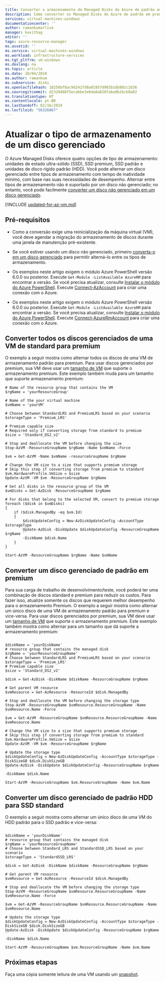```yaml
---
title: Converter o armazenamento de Managed Disks do Azure de padrão em premium, e vice-versa | Microsoft Docs
description: Como converter os Managed Disks do Azure de padrão em premium, e vice-versa, usando o Azure PowerShell.
services: virtual-machines-windows
documentationcenter: ''
author: ramankumarlive
manager: kavithag
editor: ''
tags: azure-resource-manager
ms.assetid: ''
ms.service: virtual-machines-windows
ms.workload: infrastructure-services
ms.tgt_pltfrm: vm-windows
ms.devlang: na
ms.topic: article
ms.date: 10/04/2018
ms.author: ramankum
ms.subservice: disks
ms.openlocfilehash: 18258bf8ac9d241fd8a01957d903b1db882c2d36
ms.sourcegitcommit: d2329d88f5ecabbe3e6da8a820faba9b26cb8a02
ms.translationtype: HT
ms.contentlocale: pt-BR
ms.lasthandoff: 02/16/2019
ms.locfileid: "56326867"
---
```

# <a name="update-the-storage-type-of-a-managed-disk"></a>Atualizar o tipo de armazenamento de um disco gerenciado

O Azure Managed Disks oferece quatro opções de tipo de armazenamento: unidades de estado ultra-sólido (SSD), SSD premium, SSD padrão e unidades de disco rígido padrão (HDD). Você pode alternar um disco gerenciado entre tipos de armazenamento com tempo de inatividade mínimo, com base nas suas necessidades de desempenho. Alternar entre tipos de armazenamento não é suportado por um disco não gerenciado; no entanto, você pode facilmente [converter um disco não gerenciado em um disco gerenciado](convert-unmanaged-to-managed-disks.md).

[!INCLUDE [updated-for-az-vm.md](../../../includes/updated-for-az-vm.md)]

## <a name="prerequisites"></a>Pré-requisitos

* Como a conversão exige uma reinicialização da máquina virtual (VM), você deve agendar a migração do armazenamento de discos durante uma janela de manutenção pré-existente. 
* Se você estiver usando um disco não gerenciado, primeiro [converta-o em um disco gerenciado](convert-unmanaged-to-managed-disks.md) para permitir alterná-lo entre os tipos de armazenamento. 
* Os exemplos neste artigo exigem o módulo Azure PowerShell versão 6.0.0 ou posterior. Execute `Get-Module -ListAvailable AzureRM` para encontrar a versão. Se você precisa atualizar, consulte [Instalar o módulo do Azure PowerShell](/powershell/azure/azurerm/install-azurerm-ps). Execute [Connect-AzAccount](https://docs.microsoft.com/powershell/module/az.accounts/connect-azaccount) para criar uma conexão com o Azure.

* Os exemplos neste artigo exigem o módulo Azure PowerShell versão 6.0.0 ou posterior. Execute `Get-Module -ListAvailable AzureRM` para encontrar a versão. Se você precisa atualizar, consulte [Instalar o módulo do Azure PowerShell](/powershell/azure/azurerm/install-azurerm-ps). Execute [Connect-AzureRmAccount](https://docs.microsoft.com/powershell/module/azurerm.profile/connect-azurermaccount) para criar uma conexão com o Azure.

## <a name="convert-all-the-managed-disks-of-a-vm-from-standard-to-premium"></a>Converter todos os discos gerenciados de uma VM de standard para premium

O exemplo a seguir mostra como alternar todos os discos de uma VM de armazenamento padrão para premium. Para usar discos gerenciados por premium, sua VM deve usar um [tamanho de VM](sizes.md) que suporte o armazenamento premium. Este exemplo também muda para um tamanho que suporte armazenamento premium:

```azurepowershell-interactive
# Name of the resource group that contains the VM
$rgName = 'yourResourceGroup'

# Name of the your virtual machine
$vmName = 'yourVM'

# Choose between StandardLRS and PremiumLRS based on your scenario
$storageType = 'Premium_LRS'

# Premium capable size
# Required only if converting storage from standard to premium
$size = 'Standard_DS2_v2'

# Stop and deallocate the VM before changing the size
Stop-AzVM -ResourceGroupName $rgName -Name $vmName -Force

$vm = Get-AzVM -Name $vmName -resourceGroupName $rgName

# Change the VM size to a size that supports premium storage
# Skip this step if converting storage from premium to standard
$vm.HardwareProfile.VmSize = $size
Update-AzVM -VM $vm -ResourceGroupName $rgName

# Get all disks in the resource group of the VM
$vmDisks = Get-AzDisk -ResourceGroupName $rgName 

# For disks that belong to the selected VM, convert to premium storage
foreach ($disk in $vmDisks)
{
    if ($disk.ManagedBy -eq $vm.Id)
    {
        $diskUpdateConfig = New-AzDiskUpdateConfig –AccountType $storageType
        Update-AzDisk -DiskUpdate $diskUpdateConfig -ResourceGroupName $rgName `
        -DiskName $disk.Name
    }
}

Start-AzVM -ResourceGroupName $rgName -Name $vmName
```

## <a name="convert-a-managed-disk-from-standard-to-premium"></a>Converter um disco gerenciado de padrão em premium

Para sua carga de trabalho de desenvolvimento/teste, você poderá ter uma combinação de discos standard e premium para reduzir os custos. Para fazer isso, atualize somente os discos que requerem melhor desempenho para o armazenamento Premium. O exemplo a seguir mostra como alternar um único disco de uma VM de armazenamento padrão para premium e vice-versa. Para usar discos gerenciados por premium, sua VM deve usar um [tamanho de VM](sizes.md) que suporte o armazenamento premium. Este exemplo também mostra como alternar para um tamanho que dá suporte a armazenamento premium:

```azurepowershell-interactive

$diskName = 'yourDiskName'
# resource group that contains the managed disk
$rgName = 'yourResourceGroupName'
# Choose between StandardLRS and PremiumLRS based on your scenario
$storageType = 'Premium_LRS'
# Premium capable size 
$size = 'Standard_DS2_v2'

$disk = Get-AzDisk -DiskName $diskName -ResourceGroupName $rgName

# Get parent VM resource
$vmResource = Get-AzResource -ResourceId $disk.ManagedBy

# Stop and deallocate the VM before changing the storage type
Stop-AzVM -ResourceGroupName $vmResource.ResourceGroupName -Name $vmResource.Name -Force

$vm = Get-AzVM -ResourceGroupName $vmResource.ResourceGroupName -Name $vmResource.Name 

# Change the VM size to a size that supports premium storage
# Skip this step if converting storage from premium to standard
$vm.HardwareProfile.VmSize = $size
Update-AzVM -VM $vm -ResourceGroupName $rgName

# Update the storage type
$diskUpdateConfig = New-AzDiskUpdateConfig -AccountType $storageType -DiskSizeGB $disk.DiskSizeGB
Update-AzDisk -DiskUpdate $diskUpdateConfig -ResourceGroupName $rgName `
-DiskName $disk.Name

Start-AzVM -ResourceGroupName $vm.ResourceGroupName -Name $vm.Name
```

## <a name="convert-a-managed-disk-from-standard-hdd-to-standard-ssd"></a>Converter um disco gerenciado de padrão HDD para SSD standard

O exemplo a seguir mostra como alternar um único disco de uma VM do HDD padrão para o SSD padrão e vice-versa:

```azurepowershell-interactive

$diskName = 'yourDiskName'
# resource group that contains the managed disk
$rgName = 'yourResourceGroupName'
# Choose between Standard_LRS and StandardSSD_LRS based on your scenario
$storageType = 'StandardSSD_LRS'

$disk = Get-AzDisk -DiskName $diskName -ResourceGroupName $rgName

# Get parent VM resource
$vmResource = Get-AzResource -ResourceId $disk.ManagedBy

# Stop and deallocate the VM before changing the storage type
Stop-AzVM -ResourceGroupName $vmResource.ResourceGroupName -Name $vmResource.Name -Force

$vm = Get-AzVM -ResourceGroupName $vmResource.ResourceGroupName -Name $vmResource.Name 

# Update the storage type
$diskUpdateConfig = New-AzDiskUpdateConfig -AccountType $storageType -DiskSizeGB $disk.DiskSizeGB
Update-AzDisk -DiskUpdate $diskUpdateConfig -ResourceGroupName $rgName `
-DiskName $disk.Name

Start-AzVM -ResourceGroupName $vm.ResourceGroupName -Name $vm.Name
```

## <a name="next-steps"></a>Próximas etapas

Faça uma cópia somente leitura de uma VM usando um [snapshot](snapshot-copy-managed-disk.md).

